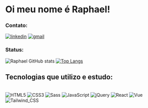 # Oi meu nome é Raphael!

### Contato:

[![linkedin](https://img.shields.io/badge/LinkedIn-0077B5?style=for-the-badge&logo=linkedin&logoColor=white)](https://www.linkedin.com/in/raphawestim)
[![gmail](https://img.shields.io/badge/Gmail-D14836?style=for-the-badge&logo=gmail&logoColor=white)](mailto:raphael.westim@gmail.com)


### Status:
![Raphael GitHub stats](https://github-readme-stats.vercel.app/api?username=raphawestim&show_icons=true&theme=dracula)
[![Top Langs](https://github-readme-stats.vercel.app/api/top-langs/?username=raphawestim)](https://github.com/anuraghazra/github-readme-stats)

## Tecnologias que utilizo e estudo:

<div style="display: inline-block;"><br/>
    <img style="align: center;" alt="HTML5" src="https://img.shields.io/badge/HTML5-E34F26?style=for-the-badge&logo=html5&logoColor=white"/>
    <img style="align: center;" alt="CSS3" src="https://img.shields.io/badge/CSS3-1572B6?style=for-the-badge&logo=css3&logoColor=white"/>
    <img style="align: center;" alt="Sass" src="https://img.shields.io/badge/Sass-CC6699?style=for-the-badge&logo=sass&logoColor=white"/>
    <img style="align: center;" alt="JavaScript" src="https://img.shields.io/badge/JavaScript-F7DF1E?style=for-the-badge&logo=javascript&logoColor=black"/>
    <img style="align: center;" alt="jQuery" src="https://img.shields.io/badge/jQuery-0769AD?style=for-the-badge&logo=jquery&logoColor=white"/>
    <img style="align: center;" alt="React" src="https://img.shields.io/badge/React-20232A?style=for-the-badge&logo=react&logoColor=61DAFB">
    <img style="align: center;" alt="Vue" src="https://img.shields.io/badge/Vue.js-35495E?style=for-the-badge&logo=vue.js&logoColor=4FC08D">
    <img style="align: center;" alt="Tailwind_CSS" src="https://img.shields.io/badge/Tailwind_CSS-38B2AC?style=for-the-badge&logo=tailwind-css&logoColor=white">
</div>
<br/>
